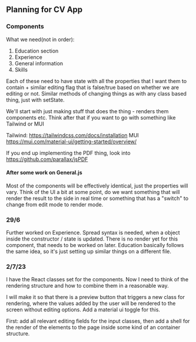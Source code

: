 ## Planning for CV App

### Components

What we need(not in order):

1. Education section
2. Experience
3. General information
4. Skills

Each of these need to have state with all the properties that I want them to contain + similar editing flag that is false/true based on whether we are editing or not. Similar methods of changing things as with any class based thing, just with setState.

We'll start with just making stuff that does the thing - renders them components etc. Think after that if you want to go with something like Tailwind or MUI

Tailwind: https://tailwindcss.com/docs/installation
MUI https://mui.com/material-ui/getting-started/overview/

If you end up implementing the PDF thing, look into https://github.com/parallax/jsPDF

#### After some work on General.js

Most of the components will be effectively identical, just the properties will vary.
Think of the UI a bit at some point, do we want something that will render the result to the side in real time or something that has a "switch" to change from edit mode to render mode.

### 29/6

Further worked on Experience. Spread syntax is needed, when a object inside the constructor / state is updated. There is no render yet for this component, that needs to be worked on later. Education basically follows the same idea, so it's just setting up similar things on a different file.

### 2/7/23

I have the React classes set for the components. Now I need to think of the rendering structure and how to combine them in a reasonable way.

I will make it so that there is a preview button that triggers a new class for rendering, where the values added by the user will be rendered to the screen without editing options. Add a material ui toggle for this.

First: add all relevant editing fields for the input classes, then add a shell for the render of the elements to the page inside some kind of an container structure.

